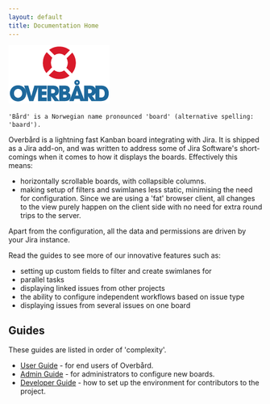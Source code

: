 ```yaml
---
layout: default
title: Documentation Home
---
```



<div class="large-logo">
    <img src="assets/images/overbard_logo_color_200px.png">
</div>


```
'Bård' is a Norwegian name pronounced 'board' (alternative spelling: 'baard').
```

Overbård is a lightning fast Kanban board integrating with Jira. It is shipped as a Jira add-on, and was written to
address some of Jira Software's short-comings when it comes to how it displays the boards. Effectively this means:
* horizontally scrollable boards, with collapsible columns.
* making setup of filters and swimlanes less static, minimising the need for configuration. Since we
are using a 'fat' browser client, all changes to the view purely happen on the client side with no need
for extra round trips to the server.

Apart from the configuration, all the data and permissions are driven by your Jira instance.

Read the guides to see more of our innovative features such as:
* setting up custom fields to filter and create swimlanes for
* parallel tasks
* displaying linked issues from other projects
* the ability to configure independent workflows based on issue type
* displaying issues from several issues on one board
 
## Guides

These guides are listed in order of 'complexity'.

* [User Guide](user-guide.md) - for end users of Overbård.
* [Admin Guide](admin-guide.md) - for administrators to configure new boards.
* [Developer Guide](developer-guide.md) - how to set up the environment for contributors to the project.

